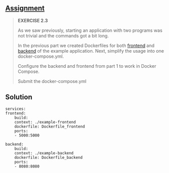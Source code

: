## [Assignment](https://devopswithdocker.com/part-2/section-1#exercises-22---23)

> **EXERCISE 2.3**
> 
> As we saw previously, starting an application with two programs was not trivial and the commands got a bit long.
> 
> In the previous part we created Dockerfiles for both [frontend](https://github.com/docker-hy/material-applications/tree/main/example-frontend) and [backend](https://github.com/docker-hy/material-applications/tree/main/example-backend) of the example application. Next, simplify the usage into one docker-compose.yml.
> 
> Configure the backend and frontend from part 1 to work in Docker Compose.
> 
> Submit the docker-compose.yml

## Solution

    services:
    frontend:
        build: 
        context: ./example-frontend
        dockerfile: Dockerfile_frontend
        ports:
        - 5000:5000

    backend:
        build: 
        context: ./example-backend
        dockerfile: Dockerfile_backend
        ports:
        - 8080:8080